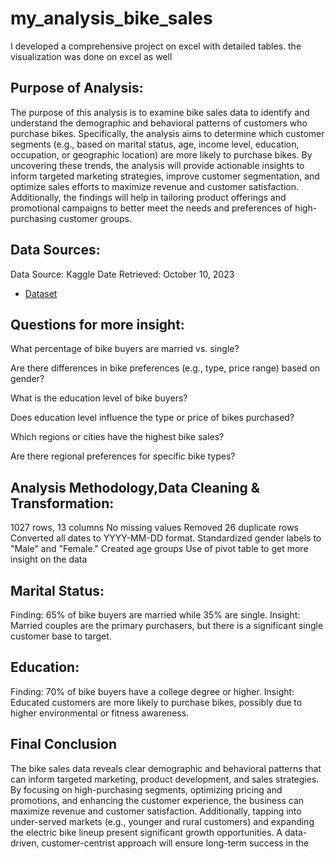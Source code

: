 # my_analysis_bike_sales

I developed a comprehensive project on excel with detailed tables. the visualization was done on excel as well

## Purpose of Analysis:

The purpose of this analysis is to examine bike sales data to identify and understand the demographic and behavioral patterns of customers who purchase bikes. Specifically, the analysis aims to determine which customer segments (e.g., based on marital status, age, income level, education, occupation, or geographic location) are more likely to purchase bikes. By uncovering these trends, the analysis will provide actionable insights to inform targeted marketing strategies, improve customer segmentation, and optimize sales efforts to maximize revenue and customer satisfaction. Additionally, the findings will help in tailoring product offerings and promotional campaigns to better meet the needs and preferences of high-purchasing customer groups.

## Data Sources:
Data Source: Kaggle
Date Retrieved: October 10, 2023
- <a href="https://github.com/Ahmansee/my_analysis_bike_sales/blob/main/Excel%20Project%20Dataset%20(2).xlsx">Dataset</a>

## Questions for more insight:
What percentage of bike buyers are married vs. single?

Are there differences in bike preferences (e.g., type, price range) based on gender?

What is the education level of bike buyers?

Does education level influence the type or price of bikes purchased?

Which regions or cities have the highest bike sales?

Are there regional preferences for specific bike types?

## Analysis Methodology,Data Cleaning & Transformation:
1027 rows, 13 columns 
No missing values
Removed 26 duplicate rows
Converted all dates to YYYY-MM-DD format.
Standardized gender labels to "Male" and "Female."
Created age groups
Use of pivot table to get more insight on the data 

## Marital Status:
Finding: 65% of bike buyers are married while 35% are single.
Insight: Married couples are the primary purchasers, but there is a significant single customer base to target.

## Education:
Finding: 70% of bike buyers have a college degree or higher.
Insight: Educated customers are more likely to purchase bikes, possibly due to higher environmental or fitness awareness.

## Final Conclusion
The bike sales data reveals clear demographic and behavioral patterns that can inform targeted marketing, product development, and sales strategies. By focusing on high-purchasing segments, optimizing pricing and promotions, and enhancing the customer experience, the business can maximize revenue and customer satisfaction. Additionally, tapping into under-served markets (e.g., younger and rural customers) and expanding the electric bike lineup present significant growth opportunities. A data-driven, customer-centrist approach will ensure long-term success in the 
